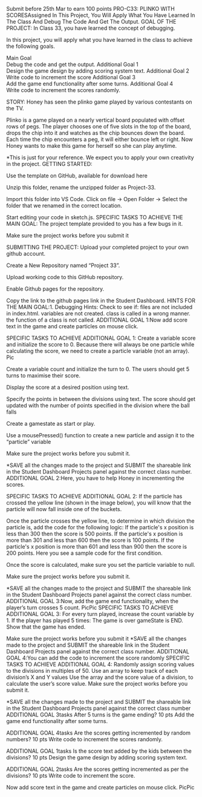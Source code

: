 Submit before 25th Mar to earn 100 points
PRO-C33: PLINKO WITH SCORESAssigned
In This Project, You Will Apply What You Have Learned In The Class And Debug The Code And Get The Output.
GOAL OF THE PROJECT:
In Class 33, you have learned the concept of debugging.

In this project, you will apply what you have learned in the class to achieve the following goals.

Main Goal	
Debug the code and get the output.
Additional Goal 1	
Design the game design by adding scoring system text.
Additional Goal 2	
Write code to increment the score
Additional Goal 3	
Add the game end functionality after some turns.
Additional Goal 4	
Write code to increment the scores randomly.

STORY:
Honey has seen the plinko game played by various contestants on the TV.

Plinko is a game played on a nearly vertical board populated with offset rows of pegs. The player chooses one of five slots in the top of the board, drops the chip into it and watches as the chip bounces down the board. Each time the chip encounters a peg, it will either bounce left or right. Now Honey wants to make this game for herself so she can play anytime.








*This is just for your reference. We expect you to apply your own creativity in the project.
GETTING STARTED:


Use the template on GitHub, available for download here

Unzip this folder, rename the unzipped folder as Project-33.

Import this folder into VS Code.
Click on file -> Open Folder -> Select the folder that we renamed in the correct location.


Start editing your code in sketch.js.
SPECIFIC TASKS TO ACHIEVE THE MAIN GOAL:
The project template provided to you has a few bugs in it.

Make sure the project works before you submit it


SUBMITTING THE PROJECT:
Upload your completed project to your own github account.

Create a New Repository named “Project 33”.

Upload working code to this GitHub repository.

Enable Github pages for the repository.

Copy the link to the github pages link in the Student Dashboard.
HINTS FOR THE MAIN GOAL:1. Debugging Hints: Check to see if:
files are not included in index.html.
variables are not created.
class is called in a wrong manner.
the function of a class is not called.
ADDITIONAL GOAL 1:Now add score text in the game and create particles on mouse click.

SPECIFIC TASKS TO ACHIEVE ADDITIONAL GOAL 1:
Create a variable score and initialize the score to 0.
Because there will always be one particle while calculating the score, we need to create a particle variable (not an array). Pic

Create a variable count and initialize the turn to 0.
The users should get 5 turns to maximise their score.

Display the score at a desired position using text.

Specify the points in between the divisions using text.
The score should get updated with the number of points specified in the division where the ball falls

Create a gamestate as start or play.

Use a mousePressed() function to create a new particle and assign it to the “particle” variable


Make sure the project works before you submit it.

*SAVE all the changes made to the project and SUBMIT the shareable link in the Student Dashboard Projects panel against the correct class number.
ADDITIONAL GOAL 2:Here, you have to help Honey in incrementing the scores.

SPECIFIC TASKS TO ACHIEVE ADDITIONAL GOAL 2:
If the particle has crossed the yellow line (shown in the image below), you will know that the particle will now fall inside one of the buckets.

Once the particle crosses the yellow line, to determine in which division the particle is, add the code for the following logic:
If the particle's x position is less than 300 then the score is 500 points.
If the particle's x position is more than 301 and less than 600 then the score is 100 points.
If the particle's x position is more than 601 and less than 900 then the score is 200 points.
Here you see a sample code for the first condition.


Once the score is calculated, make sure you set the particle variable to null.

Make sure the project works before you submit it.


*SAVE all the changes made to the project and SUBMIT the shareable link in the Student Dashboard Projects panel against the correct class number.
ADDITIONAL GOAL 3:Now, add the game end functionality, when the player’s turn crosses 5 count.
PicPic
SPECIFIC TASKS TO ACHIEVE ADDITIONAL GOAL 3:
For every turn played, increase the count variable by 1.
If the player has played 5 times:
The game is over
gameState is END.
Show that the game has ended.


Make sure the project works before you submit it
*SAVE all the changes made to the project and SUBMIT the shareable link in the Student Dashboard Projects panel against the correct class number.
ADDITIONAL GOAL 4:You can add the code to increment the score randomly
SPECIFIC TASKS TO ACHIEVE ADDITIONAL GOAL 4:
Randomly assign scoring values to the divisions in multiples of 50.
Use an array to keep track of each division’s X and Y values
Use the array and the score value of a division, to calculate the user’s score value.
Make sure the project works before you submit it.


*SAVE all the changes made to the project and SUBMIT the shareable link in the Student Dashboard Projects panel against the correct class number
ADDITIONAL GOAL 3tasks
After 5 turns is the game ending?
10 pts
Add the game end functionality after some turns.

ADDITIONAL GOAL 4tasks
Are the scores getting incremented by random numbers?
10 pts
Write code to increment the scores randomly.

ADDITIONAL GOAL 1tasks
Is the score text added by the kids between the divisions?
10 pts
Design the game design by adding scoring system text.

ADDITIONAL GOAL 2tasks
Are the scores getting incremented as per the divisions?
10 pts
Write code to increment the score.






Now add score text in the game and create particles on mouse click.
PicPic
